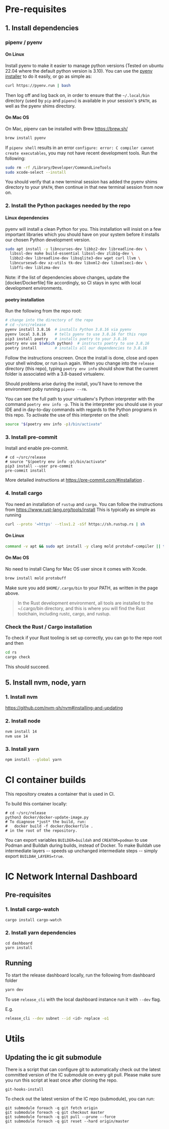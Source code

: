 # Pre-requisites

## 1. Install dependencies

### pipenv / pyenv

#### On Linux

Install pyenv to make it easier to manage python versions  (Tested on ubuntu
22.04 where the default python version is 3.10). You can use the [pyenv
installer](https://github.com/pyenv/pyenv-installer) to do it easily, or go
as simple as:

``` bash
curl https://pyenv.run | bash
```

Then log off and log back on, in order to ensure that the
`~/.local/bin` directory (used by `pip` and `pipenv`) is
available in your session's `$PATH`, as well as the pyenv
shims directory.

#### On Mac OS

On Mac, pipenv can be installed with Brew https://brew.sh/
```bash
brew install pyenv
```

If `pipenv shell` results in an error `configure: error: C compiler cannot create executables`,
you may not have recent development tools. Run the following:
```bash
sudo rm -rf /Library/Developer/CommandLineTools
sudo xcode-select --install
```

You should verify that a new terminal session has added
the pyenv shims directory to your `$PATH`, then continue
in that new terminal session from now on.

### 2. Install the Python packages needed by the repo


#### Linux dependencies

pyenv will install a clean Python for you.   This installation will
insist on a few important libraries which you should have on your
system before it installs our chosen Python development version.

```bash
sudo apt install -y libncurses-dev libbz2-dev libreadline-dev \
  libssl-dev make build-essential libssl-dev zlib1g-dev \
  libbz2-dev libreadline-dev libsqlite3-dev wget curl llvm \
  libncursesw5-dev xz-utils tk-dev libxml2-dev libxmlsec1-dev \
  libffi-dev liblzma-dev
```

Note: if the list of dependencies above changes, update the
[docker/Dockerfile] file accordingly, so CI stays in sync
with local development environments.

#### poetry installation

Run the following from the repo root:

```bash
# change into the directory of the repo
# cd ~/src/release
pyenv install 3.8.16  # installs Python 3.8.16 via pyenv
pyenv local 3.8.16    # tells pyenv to use 3.8.16 for this repo
pip3 install poetry   # installs poetry to your 3.8.16
poetry env use $(which python)  # instructs poetry to use 3.8.16
poetry install        # installs all our dependencies to 3.8.16
```

Follow the instructions onscreen.  Once the install is done,
close and open your shell window, or run `bash` again.
When you change into the `release` directory (this repo),
typing `poetry env info` should show that the current
folder is associated with a 3.8-based virtualenv.

Should problems arise during the install, you'll have to remove
the environment poby running `pipenv --rm`.

You can see the full path to your virtualenv's Python interpreter
with the command `poetry env info -p`.  This is the interpreter
you should use in your IDE and in day-to-day commands with regards
to the Python programs in this repo.  To activate the use of
this interpreter on the shell:

```bash
source "$(poetry env info -p)/bin/activate"
```

### 3. Install pre-commit

Install and enable pre-commit.

```
# cd ~/src/release
# source "$(poetry env info -p)/bin/activate"
pip3 install --user pre-commit
pre-commit install
```

More detailed instructions at https://pre-commit.com/#installation .

### 4. Install cargo

You need an installation of `rustup` and `cargo`. You can follow the instructions from https://www.rust-lang.org/tools/install
This is typically as simple as running

```sh
curl --proto '=https' --tlsv1.2 -sSf https://sh.rustup.rs | sh
```
#### On Linux
```sh
command -v apt && sudo apt install -y clang mold protobuf-compiler || true
```
#### On Mac OS
No need to install Clang for Mac OS user since it comes with Xcode.
```sh
brew install mold protobuff
```
Make sure you add `$HOME/.cargo/bin` to your PATH, as written in the page above.
> In the Rust development environment, all tools are installed to the ~/.cargo/bin directory, and this is where you will find the Rust toolchain, including rustc, cargo, and rustup.

### Check the Rust / Cargo installation

To check if your Rust tooling is set up correctly, you can go to the repo root and then
```sh
cd rs
cargo check
```

This should succeed.

## 5. Install nvm, node, yarn

### 1. Install nvm

https://github.com/nvm-sh/nvm#installing-and-updating

### 2. Install node

```sh
nvm install 14
nvm use 14
```

### 3. Install yarn

```sh
npm install --global yarn
```

# CI container builds

This repository creates a container that is used in CI.

To build this container locally:

```
# cd ~/src/release
python3 docker/docker-update-image.py
# To diagnose *just* the build, run:
#   docker build -f docker/Dockerfile .
# in the root of the repository.
```

You can export variables `BUILDER=buildah` and `CREATOR=podman` to use
Podman and Buildah during builds, instead of Docker.  To make Buildah
use intermediate layers -- speeds up unchanged intermediate steps --
simply export `BUILDAH_LAYERS=true`.

# IC Network Internal Dashboard

## Pre-requisites 

### 1. Install cargo-watch

```sh
cargo install cargo-watch
```

### 2. Install yarn dependencies

```
cd dashboard
yarn install
```

## Running

To start the release dashboard locally, run the following from dashboard folder

```sh
yarn dev
```

To use `release_cli` with the local dashboard instance run it with `--dev` flag.

E.g.

```sh
release_cli --dev subnet --id <id> replace -o1
```

# Utils

## Updating the ic git submodule

There is a script that can configure git to automatically check out the latest committed version of the IC submodule on every git pull. Please make sure you run this script at least once after cloning the repo.
```
git-hooks-install
```

To check out the latest version of the IC repo (submodule), you can run:
```
git submodule foreach -q git fetch origin
git submodule foreach -q git checkout master
git submodule foreach -q git pull --prune --force
git submodule foreach -q git reset --hard origin/master
```
